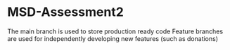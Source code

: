 # MSD-Assessment2
The main branch is used to store production ready code
Feature branches are used for independently developing new features (such as donations)
